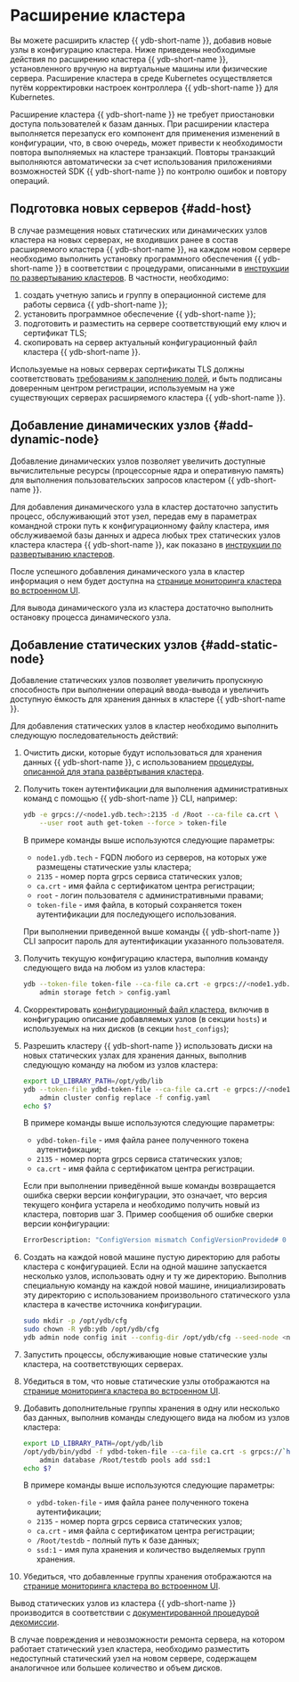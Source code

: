 # Расширение кластера

Вы можете расширить кластер {{ ydb-short-name }}, добавив новые узлы в конфигурацию кластера. Ниже приведены необходимые действия по расширению кластера {{ ydb-short-name }}, установленного вручную на виртуальные машины или физические сервера. Расширение кластера в среде Kubernetes осуществляется путём корректировки настроек контроллера {{ ydb-short-name }} для Kubernetes.

Расширение кластера {{ ydb-short-name }} не требует приостановки доступа пользователей к базам данных. При расширении кластера выполняется перезапуск его компонент для применения изменений в конфигурации, что, в свою очередь, может привести к необходимости повтора выполняемых на кластере транзакций. Повторы транзакций выполняются автоматически за счет использования приложениями возможностей SDK {{ ydb-short-name }} по контролю ошибок и повтору операций.

## Подготовка новых серверов {#add-host}

В случае размещения новых статических или динамических узлов кластера на новых серверах, не входивших ранее в состав расширяемого кластера {{ ydb-short-name }}, на каждом новом сервере необходимо выполнить установку программного обеспечения {{ ydb-short-name }} в соответствии с процедурами, описанными в [инструкции по развертыванию кластеров](../../devops/deployment-options/manual/initial-deployment.md). В частности, необходимо:

1. создать учетную запись и группу в операционной системе для работы сервиса {{ ydb-short-name }};
1. установить программное обеспечение {{ ydb-short-name }};
1. подготовить и разместить на сервере соответствующий ему ключ и сертификат TLS;
1. скопировать на сервер актуальный конфигурационный файл кластера {{ ydb-short-name }}.

Используемые на новых серверах сертификаты TLS должны соответствовать [требованиям к заполнению полей](../../devops/deployment-options/manual/initial-deployment.md#tls-certificates), и быть подписаны доверенным центром регистрации, используемым на уже существующих серверах расширяемого кластера {{ ydb-short-name }}.

## Добавление динамических узлов {#add-dynamic-node}

Добавление динамических узлов позволяет увеличить доступные вычислительные ресурсы (процессорные ядра и оперативную память) для выполнения пользовательских запросов кластером {{ ydb-short-name }}.

Для добавления динамического узла в кластер достаточно запустить процесс, обслуживающий этот узел, передав ему в параметрах командной строки путь к конфигурационному файлу кластера, имя обслуживаемой базы данных и адреса любых трех статических узлов кластера кластера {{ ydb-short-name }}, как показано в [инструкции по развертыванию кластеров](../../devops/deployment-options/manual/initial-deployment.md#start-dynnode).

После успешного добавления динамического узла в кластер информация о нем будет доступна на [странице мониторинга кластера во встроенном UI](../../reference/embedded-ui/ydb-monitoring.md).

Для вывода динамического узла из кластера достаточно выполнить остановку процесса динамического узла.

## Добавление статических узлов {#add-static-node}

Добавление статических узлов позволяет увеличить пропускную способность при выполнении операций ввода-вывода и увеличить доступную ёмкость для хранения данных в кластере {{ ydb-short-name }}.

Для добавления статических узлов в кластер необходимо выполнить следующую последовательность действий:

1. Очистить диски, которые будут использоваться для хранения данных {{ ydb-short-name }}, с использованием [процедуры, описанной для этапа развёртывания кластера](../../devops/deployment-options/manual/initial-deployment.md#prepare-disks).

1. Получить токен аутентификации для выполнения административных команд с помощью {{ ydb-short-name }} CLI, например:

    ```bash
    ydb -e grpcs://<node1.ydb.tech>:2135 -d /Root --ca-file ca.crt \
        --user root auth get-token --force > token-file
    ```

    В примере команды выше используются следующие параметры:
    * `node1.ydb.tech` - FQDN любого из серверов, на которых уже размещены статические узлы кластера;
    * `2135` - номер порта grpcs сервиса статических узлов;
    * `ca.crt` - имя файла с сертификатом центра регистрации;
    * `root` - логин пользователя с административными правами;
    * `token-file` - имя файла, в который сохраняется токен аутентификации для последующего использования.

    При выполнении приведенной выше команды {{ ydb-short-name }} CLI запросит пароль для аутентификации указанного пользователя.

1. Получить текущую конфигурацию кластера, выполнив команду следующего вида на любом из узлов кластера:

    ```bash
    ydb --token-file token-file --ca-file ca.crt -e grpcs://<node1.ydb.tech>:2135 \
        admin storage fetch > config.yaml
    ```

1. Скорректировать [конфигурационный файл кластера](../../devops/deployment-options/manual/initial-deployment.md#config), включив в конфигурацию описание добавляемых узлов (в секции `hosts`) и используемых на них дисков (в секции `host_configs`);

1. Разрешить кластеру {{ ydb-short-name }} использовать диски на новых статических узлах для хранения данных, выполнив следующую команду на любом из узлов кластера:

    ```bash
    export LD_LIBRARY_PATH=/opt/ydb/lib
    ydb --token-file ydbd-token-file --ca-file ca.crt -e grpcs://<node1.ydb.tech>:2135 \
        admin cluster config replace -f config.yaml
    echo $?
    ```

    В примере команды выше используются следующие параметры:

    * `ydbd-token-file` - имя файла ранее полученного токена аутентификации;
    * `2135` - номер порта grpcs сервиса статических узлов;
    * `ca.crt` - имя файла с сертификатом центра регистрации.

    Если при выполнении приведённой выше команды возвращается ошибка сверки версии конфигурации, это означает, что версия текущего конфига устарела и необходимо получить новый из кластера, повторив шаг 3. Пример сообщения об ошибке сверки версии конфигурации:

    ```proto
    ErrorDescription: "ConfigVersion mismatch ConfigVersionProvided# 0 ConfigVersionExpected# 1"
    ```

1. Создать на каждой новой машине пустую директорию для работы кластера с конфигурацией. Если на одной машине запускается несколько узлов, использовать одну и ту же директорию. Выполнив специальную команду на каждой новой машине, инициализировать эту директорию с использованием произвольного статического узла кластера в качестве источника конфигурации.

    ```bash
    sudo mkdir -p /opt/ydb/cfg
    sudo chown -R ydb:ydb /opt/ydb/cfg
    ydb admin node config init --config-dir /opt/ydb/cfg --seed-node <node.ydb.tech:2135>
    ```

1. Запустить процессы, обслуживающие новые статические узлы кластера, на соответствующих серверах.

1. Убедиться в том, что новые статические узлы отображаются на [странице мониторинга кластера во встроенном UI](../../reference/embedded-ui/ydb-monitoring.md).

2. Добавить дополнительные группы хранения в одну или несколько баз данных, выполнив команды следующего вида на любом из узлов кластера:

    ```bash
    export LD_LIBRARY_PATH=/opt/ydb/lib
    /opt/ydb/bin/ydbd -f ydbd-token-file --ca-file ca.crt -s grpcs://`hostname -f`:2135 \
        admin database /Root/testdb pools add ssd:1
    echo $?
    ```

    В примере команды выше используются следующие параметры:

    * `ydbd-token-file` - имя файла ранее полученного токена аутентификации;
    * `2135` - номер порта grpcs сервиса статических узлов;
    * `ca.crt` - имя файла с сертификатом центра регистрации;
    * `/Root/testdb` - полный путь к базе данных;
    * `ssd:1` - имя пула хранения и количество выделяемых групп хранения.

3. Убедиться, что добавленные группы хранения отображаются на [странице мониторинга кластера во встроенном UI](../../reference/embedded-ui/ydb-monitoring.md).

Вывод статических узлов из кластера {{ ydb-short-name }} производится в соответствии с [документированной процедурой декомиссии](../../devops/deployment-options/manual/decommissioning.md).

В случае повреждения и невозможности ремонта сервера, на котором работает статический узел кластера, необходимо разместить недоступный статический узел на новом сервере, содержащем аналогичное или большее количество и объем дисков.
